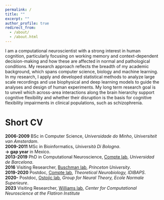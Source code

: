 ```yaml
---
permalink: /
title: ""
excerpt: ""
author_profile: true
redirect_from: 
  - /about/
  - /about.html
---
```


I am a computational neuroscientist with a strong interest in human cognition, particularly focusing on working memory and context-dependent decision-making and how these are affected in normal and pathological conditions. My research approach reflects the breadth of my academic background, which spans computer science, biology and machine learning. In my research, I apply and developed statistical methods to analyze large scale recordings and use biophysical and deep learning models to guide the analyses and design of human experiments. My long term research goal is to unveil which across-area interactions along the brain hierarchy support cognitive flexibility and whether their disruption is the basis for cognitive flexibility impairments in clinical populations, such as schizophrenia. 

Short CV
======
**2006-2009** BSc in Computer Science, *Universidade do Minho*, *Universiteit van Amsterdam*.  
**2009-2011** MSc in Bioinformatics, *Università Di Bologna*.  
**&#8594; gap year** in Mexico.  
**2013-2019** PhD in Computational Neuroscience, [Compte lab](https://braincircuitsbehavior.org/people), *Universidad de Barcelona*.  
**2016** Visiting Researcher, [Buschman lab](https://www.timbuschman.com/), *Princeton University*.  
**2019-2020** Postdoc, [Compte lab](https://braincircuitsbehavior.org/people), *Theoretical Neurobiology, IDIBAPS*.  
**2020-** Postdoc, [Ostojic lab](https://lnc2.dec.ens.fr/en/member/655/srdjan-ostojic), *Group for Neural Theory, Ecole Normale Superieure*.  
**2023** Visiting Researcher, [Williams lab](http://neurostatslab.org/), *Center for Computational Neuroscience at the Flatiron Institute*

